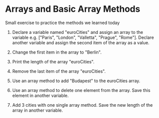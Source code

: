 # Arrays and Basic Array Methods

Small exercise to practice the methods we learned today

1. Declare a variable named "euroCities" and assign an array to the variable e.g. ["Paris", "London", "Valletta", "Prague", "Rome"]. Declare another variable and assign the second item of the array as a value.

2. Change the first item in the array to "Berlin".

3. Print the length of the array "euroCities".

4. Remove the last item of the array "euroCities". 

5. Use an array method to add "Budapest" to the euroCities array. 

6. Use an array method to delete one element from the array. Save this element in another variable.

7. Add 3 cities with one single array method. Save the new length of the array in another variable.
